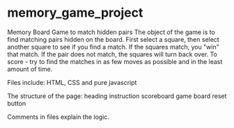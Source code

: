 # memory_game_project
Memory Board Game to match hidden pairs
The object of the game is to find matching pairs hidden on the board.  First select a square, then select another square to see if you find a match.  If the squares match, you "win" that match.  If the pair does not match, the squares will turn back over.  To score - try to find the matches in as few moves as possible and in the least amount of time.

Files include: HTML, CSS and pure javascript

The structure of the page:
  heading
  instruction
  scoreboard
  game board
  reset button

Comments in files explain the logic.
